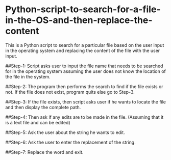 # Python-script-to-search-for-a-file-in-the-OS-and-then-replace-the-content
This is a Python script to search for a particular file based on the user input in the operating system and replacing the content of the file with the user input. 

##Step-1: Script asks user to input the file name that needs to be searched for in the operating system assuming the user does not know the location of the file in the system.

##Step-2: The program then performs the search to find if the file exists or not. If the file does not exist, program quits else go to Step-3.

##Step-3: If the file exists, then script asks user if he wants to locate the file and then display the complete path.

##Step-4: Then ask if any edits are to be made in the file. (Assuming that it is a text file and can be edited)

##Step-5: Ask the user about the string he wants to edit.

##Step-6: Ask the user to enter the replacement of the string.

##Step-7: Replace the word and exit.

